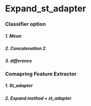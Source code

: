 # Expand_st_adapter

### Classifier option
##### 1. Mean
##### 2. Concatenation 2
##### 3. difference

### Comapring Feature Extractor
##### 1. St_adapter
##### 2. Expand method + st_adapter
